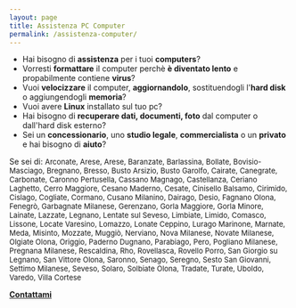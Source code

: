 ```yaml
---
layout: page
title: Assistenza PC Computer
permalink: /assistenza-computer/
---
```

<ul>
<li>Hai bisogno di <strong>assistenza</strong> per i tuoi <strong>computers</strong>?</li>
<li>Vorresti <strong>formattare</strong> il computer perchè <strong>è diventato lento</strong> e propabilmente contiene <strong>virus</strong>?</li>
<li>Vuoi <strong>velocizzare</strong> il computer, <strong>aggiornandolo</strong>, sostituendogli l&#39;<strong>hard disk</strong> o aggiungendogli <strong>memoria</strong>?</li>
<li>Vuoi avere <strong>Linux</strong> installato sul tuo pc?</li>
<li>Hai bisogno di <strong>recuperare dati, documenti, foto</strong> dal computer o dall&#39;hard disk esterno?</li>
<li>Sei un <strong>concessionario</strong>, uno <strong>studio legale</strong>, <strong>commercialista</strong> o un <strong>privato</strong> e hai bisogno di <strong>aiuto</strong>?</li>
</ul>
<p>Se sei di:
<span style="font-size: small;">Arconate, Arese, Arese, Baranzate, Barlassina, Bollate, Bovisio-Masciago, Bregnano, Bresso, Busto Arsizio, Busto Garolfo, Cairate, Canegrate, Carbonate, Caronno Pertusella, Cassano Magnago, Castellanza, Ceriano Laghetto, Cerro Maggiore, Cesano Maderno, Cesate, Cinisello Balsamo, Cirimido, Cislago, Cogliate, Cormano, Cusano Milanino, Dairago, Desio, Fagnano Olona, Fenegrò, Garbagnate Milanese, Gerenzano, Gorla Maggiore, Gorla Minore, Lainate, Lazzate, Legnano, Lentate sul Seveso, Limbiate, Limido, Comasco, Lissone, Locate Varesino, Lomazzo, Lonate Ceppino, Lurago Marinone, Marnate, Meda, Misinto, Mozzate, Muggiò, Nerviano, Nova Milanese, Novate Milanese, Olgiate Olona, Origgio, Paderno Dugnano, Parabiago, Pero, Pogliano Milanese, Pregnana Milanese, Rescaldina, Rho, Rovellasca, Rovello Porro, San Giorgio su Legnano, San Vittore Olona, Saronno, Senago, Seregno, Sesto San Giovanni, Settimo Milanese, Seveso, Solaro, Solbiate Olona, Tradate, Turate, Uboldo, Varedo, Villa Cortese</span></p>
<p><strong><a title="Contattami" href="http://tech.marzorati.co/contact/">Contattami</a></strong></p>